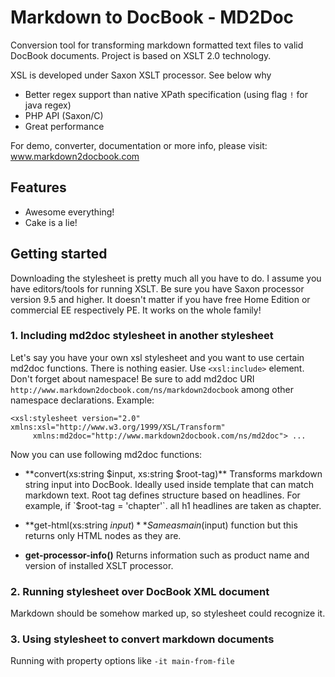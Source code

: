 Markdown to DocBook - MD2Doc
=======================

Conversion tool for transforming markdown formatted text files to valid DocBook documents. Project is based on XSLT 2.0 technology.

XSL is developed under Saxon XSLT processor. See below why
 
   * Better regex support than native XPath specification (using flag `!` for java regex)
   * PHP API (Saxon/C)
   * Great performance

For demo, converter, documentation or more info, please visit:
www.markdown2docbook.com


Features
--------

   * Awesome everything!
   * Cake is a lie!

Getting started
---------------

Downloading the stylesheet is pretty much all you have to do. I assume you have editors/tools for running XSLT. 
Be sure you have Saxon processor version 9.5 and higher. It doesn't matter if you have free Home Edition or commercial EE respectively PE. It works on the whole family! 

### 1. Including md2doc stylesheet in another stylesheet ###
      
  Let's say you have your own xsl stylesheet and you want to use certain md2doc functions.
  There is nothing easier. Use `<xsl:include>` element. Don't forget about namespace! Be sure to add md2doc URI                `http://www.markdown2docbook.com/ns/markdown2docbook` among other namespace declarations. Example:

    <xsl:stylesheet version="2.0" xmlns:xsl="http://www.w3.org/1999/XSL/Transform"
         xmlns:md2doc="http://www.markdown2docbook.com/ns/md2doc"> ...

  Now you can use following md2doc functions:
     
  * **convert(xs:string $input, xs:string $root-tag)**
    Transforms markdown string input into DocBook. Ideally used inside template that can match markdown text. Root tag           defines structure based on headlines. For example, if `$root-tag = 'chapter'`. all h1 headlines are taken as chapter.

  * **get-html(xs:string $input)**
    Same as main($input) function but this returns only HTML nodes as they are.

  * **get-processor-info()**
    Returns information such as product name and version of installed XSLT processor.
        
### 2. Running stylesheet over DocBook XML document ###

  Markdown should be somehow marked up, so stylesheet could recognize it.
   
### 3. Using stylesheet to convert markdown documents ###

  Running with property options like `-it main-from-file`

